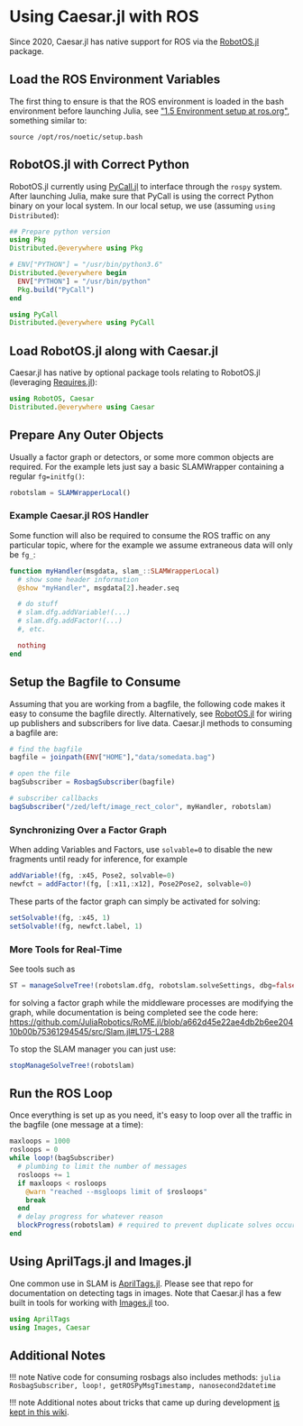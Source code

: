 # Using Caesar.jl with ROS

Since 2020, Caesar.jl has native support for ROS via the [RobotOS.jl](https://github.com/jdlangs/RobotOS.jl) package.  


## Load the ROS Environment Variables

The first thing to ensure is that the ROS environment is loaded in the bash environment before launching Julia, see ["1.5 Environment setup at ros.org"](https://wiki.ros.org/noetic/Installation/Ubuntu), something similar to:
```
source /opt/ros/noetic/setup.bash
```

## RobotOS.jl with Correct Python

RobotOS.jl currently using [PyCall.jl](https://github.com/JuliaPy/PyCall.jl) to interface through the `rospy` system.  After launching Julia, make sure that PyCall is using the correct Python binary on your local system.  In our local setup, we use (assuming `using Distributed`):
```julia
## Prepare python version
using Pkg
Distributed.@everywhere using Pkg

# ENV["PYTHON"] = "/usr/bin/python3.6"
Distributed.@everywhere begin
  ENV["PYTHON"] = "/usr/bin/python"
  Pkg.build("PyCall")
end

using PyCall
Distributed.@everywhere using PyCall
```

## Load RobotOS.jl along with Caesar.jl

Caesar.jl has native by optional package tools relating to RobotOS.jl (leveraging [Requires.jl](https://github.com/JuliaPackaging/Requires.jl)):
```julia
using RobotOS, Caesar
Distributed.@everywhere using Caesar
```

## Prepare Any Outer Objects

Usually a factor graph or detectors, or some more common objects are required.  For the example lets just say a basic SLAMWrapper containing a regular `fg=initfg()`:
```julia
robotslam = SLAMWrapperLocal()
```

### Example Caesar.jl ROS Handler

Some function will also be required to consume the ROS traffic on any particular topic, where for the example we assume extraneous data will only be `fg_`:
```julia
function myHandler(msgdata, slam_::SLAMWrapperLocal)
  # show some header information
  @show "myHandler", msgdata[2].header.seq

  # do stuff
  # slam.dfg.addVariable!(...)
  # slam.dfg.addFactor!(...)
  #, etc.

  nothing
end
```

## Setup the Bagfile to Consume

Assuming that you are working from a bagfile, the following code makes it easy to consume the bagfile directly.  Alternatively, see [RobotOS.jl](https://github.com/jdlangs/RobotOS.jl) for wiring up publishers and subscribers for live data.  Caesar.jl methods to consuming a bagfile are:
```julia
# find the bagfile
bagfile = joinpath(ENV["HOME"],"data/somedata.bag")

# open the file
bagSubscriber = RosbagSubscriber(bagfile)

# subscriber callbacks
bagSubscriber("/zed/left/image_rect_color", myHandler, robotslam)
```

### Synchronizing Over a Factor Graph

When adding Variables and Factors, use `solvable=0` to disable the new fragments until ready for inference, for example
```julia
addVariable!(fg, :x45, Pose2, solvable=0)
newfct = addFactor!(fg, [:x11,:x12], Pose2Pose2, solvable=0)
```

These parts of the factor graph can simply be activated for solving:
```julia
setSolvable!(fg, :x45, 1)
setSolvable!(fg, newfct.label, 1)
```

### More Tools for Real-Time

See tools such as 
```julia
ST = manageSolveTree!(robotslam.dfg, robotslam.solveSettings, dbg=false)
```

for solving a factor graph while the middleware processes are modifying the graph, while documentation is being completed see the code here:
https://github.com/JuliaRobotics/RoME.jl/blob/a662d45e22ae4db2b6ee20410b00b75361294545/src/Slam.jl#L175-L288

To stop the SLAM manager you can just use:
```julia
stopManageSolveTree!(robotslam)
```

## Run the ROS Loop

Once everything is set up as you need, it's easy to loop over all the traffic in the bagfile (one message at a time):
```julia
maxloops = 1000
rosloops = 0
while loop!(bagSubscriber)
  # plumbing to limit the number of messages
  rosloops += 1
  if maxloops < rosloops
    @warn "reached --msgloops limit of $rosloops"
    break
  end
  # delay progress for whatever reason
  blockProgress(robotslam) # required to prevent duplicate solves occuring at the same time
end
```

## Using AprilTags.jl and Images.jl

One common use in SLAM is [AprilTags.jl](https://github.com/JuliaRobotics/AprilTags.jl).  Please see that repo for documentation on detecting tags in images.  Note that Caesar.jl has a few built in tools for working with [Images.jl](https://github.com/JuliaImages/Images.jl) too.

```julia
using AprilTags
using Images, Caesar
```

## Additional Notes

!!! note
    Native code for consuming rosbags also includes methods:
    ```julia
    RosbagSubscriber, loop!, getROSPyMsgTimestamp, nanosecond2datetime
    ```

!!! note
    Additional notes about tricks that came up during development [is kept in this wiki](https://github.com/JuliaRobotics/Caesar.jl/wiki/ROS-PoC).

